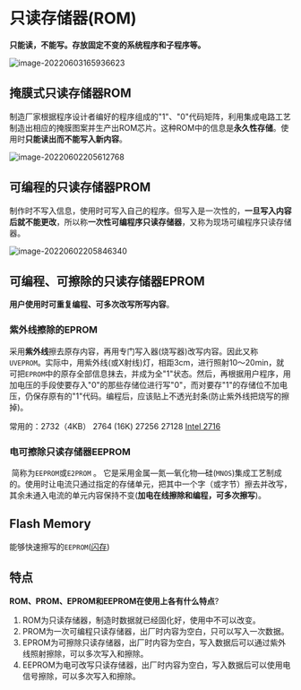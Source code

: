 # 只读存储器(ROM)

   **只能读，不能写。存放固定不变的系统程序和子程序等。**

![image-20220603165936623](https://cdn.jsdelivr.net/gh/letengzz/Two-C@main/img/PM/Third/202206111502857.png)

## 掩膜式只读存储器ROM

​    制造厂家根据程序设计者编好的程序组成的"1"、"0"代码矩阵，利用集成电路工艺制造出相应的掩膜图案并生产出ROM芯片。这种ROM中的信息是**永久性存储**。使用时**只能读出而不能写入新内容**。

![image-20220602205612768](https://cdn.jsdelivr.net/gh/letengzz/Two-C@main/img/PM/Third/202206111502888.png)

## 可编程的只读存储器PROM

​	制作时不写入信息，使用时可写入自己的程序。但写入是一次性的，**一旦写入内容后就不能更改**，所以称**一次性可编程序只读存储器**，又称为现场可编程序只读存储器。

![image-20220602205846340](https://cdn.jsdelivr.net/gh/letengzz/Two-C@main/img/PM/Third/202206111502503.png)

## 可编程、可擦除的只读存储器EPROM

**用户使用时可重复编程、可多次改写所写内容**。

### 紫外线擦除的EPROM

​        采用**紫外线**擦去原存内容，再用专门写入器(烧写器)改写内容。因此又称`UVEPROM`。实际中，用紫外线(或X射线)灯，相距3cm，进行照射10～20min，就可把`EPROM`中的原存全部信息抹去，并成为全"1"状态。然后，再根据用户程序，用加电压的手段使要存入"0"的那些存储位进行写"0"，而对要存"1"的存储位不加电压，仍保存原有的"1"代码。编程后，应该贴上不透光封条(防止紫外线把烧写的擦掉)。

常用的：2732（4KB）  2764 (16K)    27256    27128
                [Intel 2716]()

### 电可擦除只读存储器EEPROM

​      简称为`EEPROM`或`E2PROM` 。
​      它是采用金属—氮—氧化物—硅(`MNOS`)集成工艺制成的。使用时让电流只通过指定的存储单元，把其中一个字（或字节）擦去并改写，其余未通入电流的单元内容保持不变(**加电在线擦除和编程，可多次擦写**)。

## Flash Memory 

能够快速擦写的`EEPROM`([闪存]())

## 特点

**ROM、PROM、EPROM和EEPROM在使用上各有什么特点**?

1. ROM为只读存储器，制造时数据就已经固化好，使用中不可以改变。
2. PROM为一次可编程只读存储器，出厂时内容为空白，只可以写入一次数据。
3. EPROM为可擦除只读存储器，出厂时内容为空白，写入数据后可以通过紫外线照射擦除，可以多次写入和擦除。
4. EEPROM为电可改写只读存储器，出厂时内容为空白，写入数据后可以使用电信号擦除，可以多次写入和擦除。
